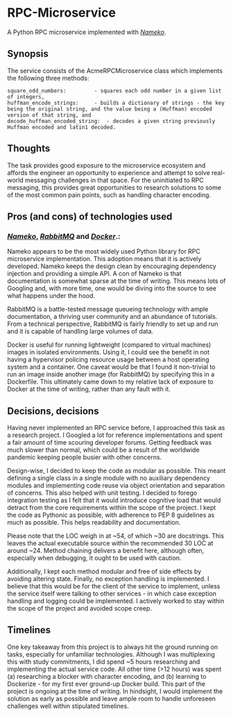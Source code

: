 # RPC-Microservice
A Python RPC microservice implemented with [*Nameko*](https://nameko.readthedocs.io/en/stable/).

## Synopsis
The service consists of the AcmeRPCMicroservice class which implements the following three methods:
```
square_odd_numbers: 		- squares each odd number in a given list of integers,
huffman_encode_strings: 	- builds a dictionary of strings - the key being the original string, and the value being a (Huffman) encoded version of that string, and
decode_huffman_encoded_string:	- decodes a given string previously Huffman encoded and latin1 decoded.
```

## Thoughts
The task provides good exposure to the microservice ecosystem and affords the engineer an opportunity to experience and attempt to solve real-world messaging challenges in that space. For the uninitiated to RPC messaging, this provides great opportunities to research solutions to some of the most common pain points, such as handling character encoding.

## Pros (and cons) of technologies used
### [*Nameko*](https://nameko.readthedocs.io/en/stable/), [*RabbitMQ*](https://www.rabbitmq.com/) and [*Docker*](https://www.docker.com/).:
Nameko appears to be the most widely used Python library for RPC microservice implementation. This adoption means that it is actively developed. Nameko keeps the design clean by encouraging dependency injection and providing a simple API. A con of Nameko is that documentation is somewhat sparse at the time of writing. This means lots of Googling and, with more time, one would be diving into the source to see what happens under the hood.

RabbitMQ is a battle-tested message queueing technology with ample documentation, a thriving user community and an abundance of tutorials. From a technical perspective, RabbitMQ is fairly friendly to set up and run and it is capable of handling large volumes of data.

Docker is useful for running lightweight (compared to virtual machines) images in isolated environments. Using it, I could see the benefit in not having a hypervisor policing resource usage between a host operating system and a container. One caveat would be that I found it non-trivial to run an image inside another image (for RabbitMQ) by specifying this in a Dockerfile. This ultimately came down to my relative lack of exposure to Docker at the time of writing, rather than any fault with it.

## Decisions, decisions
Having never implemented an RPC service before, I approached this task as a research project. I Googled a lot for reference implementations and spent a fair amount of time scouring developer forums. Getting feedback was much slower than normal, which could be a result of the worldwide pandemic keeping people busier with other concerns.

Design-wise, I decided to keep the code as modular as possible. This meant defining a single class in a single module with no auxiliary dependency modules and implementing code reuse via object orientation and separation of concerns. This also helped with unit testing. I decided to forego integration testing as I felt that it would introduce cognitive load that would detract from the core requirements within the scope of the project. I kept the code as Pythonic as possible, with adherence to PEP 8 guidelines as much as possible. This helps readability and documentation.

Please note that the LOC weigh in at ~54, of which ~30 are docstrings. This leaves the actual executable source within the recommended 30 LOC at around ~24. Method chaining delivers a benefit here, although often, especially when debugging, it ought to be used with caution.

Additionally, I kept each method modular and free of side effects by avoiding altering state. Finally, no exception handling is implemented. I believe that this would be for the client of the service to implement, unless the service itself were talking to other services - in which case exception handling and logging could be implemented. I actively worked to stay within the scope of the project and avoided scope creep.

## Timelines
One key takeaway from this project is to always hit the ground running on tasks, especially for unfamiliar technologies. Although I was multiplexing this with study commitments, I did spend ~5 hours researching and implementing the actual service code. All other time (>12 hours) was spent (a) researching a blocker with character encoding, and (b) learning to Dockerize - for my first ever ground-up Docker build. This part of the project is ongoing at the time of writing. In hindsight, I would implement the solution as early as possible and leave ample room to handle unforeseen challenges well within stipulated timelines.
